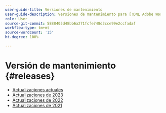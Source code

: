 ```yaml
---
user-guide-title: Versiones de mantenimiento
user-guide-description: Versiones de mantenimiento para [!DNL Adobe Workfront]
role: User
source-git-commit: 5888405d48bb6a271fcfe748d3cce99e2ccfadaf
workflow-type: tm+mt
source-wordcount: '15'
ht-degree: 100%

---
```



# Versión de mantenimiento {#releases}

+ [Actualizaciones actuales](current-updates.md)
+ [Actualizaciones de 2023](2023-updates.md)
+ [Actualizaciones de 2022](2022-updates.md)
+ [Actualizaciones de 2021](2021-updates.md)

<!--

Articles must be added to this TOC file in order to render.

Use this list format to specify links to articles and section headings that expand and collapse in the left rail of the user guide.

An article link CANNOT be used as a section heading.

2022 Updates https://one.workfront.com/s/article/Workfront-Maintenance-Updates-1882317350
2021 Updates https://one.workfront.com/s/article/Workfront-Maintenance-Updates-Archive-2021


-->
